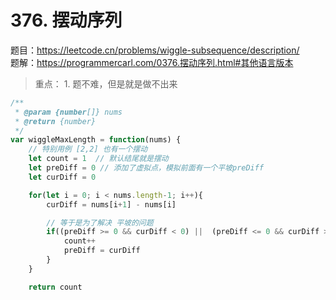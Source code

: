 # 376. 摆动序列 

题目：https://leetcode.cn/problems/wiggle-subsequence/description/        
题解：https://programmercarl.com/0376.摆动序列.html#其他语言版本      

> 重点：
    1. 题不难，但是就是做不出来 


```js
/**
 * @param {number[]} nums
 * @return {number}
 */
var wiggleMaxLength = function(nums) {
    // 特别用例 [2,2] 也有一个摆动
    let count = 1  // 默认结尾就是摆动
    let preDiff = 0 // 添加了虚拟点，模拟前面有一个平坡preDiff
    let curDiff = 0 

    for(let i = 0; i < nums.length-1; i++){
        curDiff = nums[i+1] - nums[i]

        // 等于是为了解决 平坡的问题 
        if((preDiff >= 0 && curDiff < 0) ||  (preDiff <= 0 && curDiff > 0)){
            count++
            preDiff = curDiff
        }
    }

    return count 
```